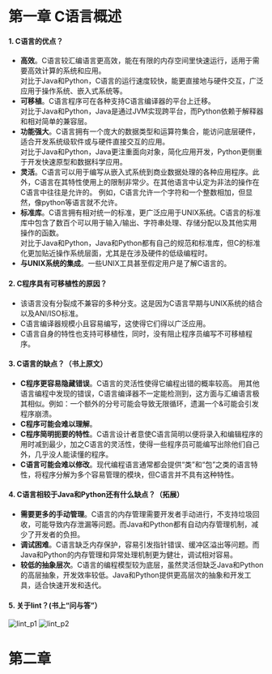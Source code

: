 # 第一章 C语言概述
#### 1. C语言的优点？
- **高效**。C语言较汇编语言更高效，能在有限的内存空间里快速运行，适用于需要高效计算的系统和应用。<br>
对比于Java和Python，C语言的运行速度较快，能更直接地与硬件交互，广泛应用于操作系统、嵌入式系统等。
- **可移植**。C语言程序可在各种支持C语言编译器的平台上迁移。<br>
对比于Java和Python，Java是通过JVM实现跨平台，而Python依赖于解释器和相对简单的兼容层。
- **功能强⼤**。C语言拥有⼀个庞大的数据类型和运算符集合，能访问底层硬件，适合开发系统级软件或与硬件直接交互的应用。<br>
对比于Java和Python，Java更注重面向对象，简化应用开发，Python更侧重于开发快速原型和数据科学应用。
- **灵活**。C语言可以⽤于编写从嵌入式系统到商业数据处理的各种应⽤程序。此外，C语言在其特性使用上的限制非常少。在其他语言中认定为非法的操作在C语⾔中往往是允许的。
例如，C语言允许一个字符和一个整数相加，但显然，像python等语言就不允许。
- **标准库**。C语言拥有相对统一的标准，更广泛应用于UNIX系统。C语言的标准库中包含了数百个可以用于输入/输出、字符串处理、存储分配以及其他实用操作的函数。<br>
对比于Java和Python，Java和Python都有自己的规范和标准库，但C的标准化更加贴近操作系统层面，尤其是在涉及硬件的低级编程时。
- **与UNIX系统的集成**。一些UNIX工具甚至假定用户是了解C语言的。

#### 2. C程序具有可移植性的原因？
- 该语言没有分裂成不兼容的多种分支。这是因为C语言早期与UNIX系统的结合以及ANI/ISO标准。
- C语言编译器规模小且容易编写，这使得它们得以广泛应用。
- C语言自身的特性也⽀持可移植性，同时，没有阻⽌程序员编写不可移植程序。

#### 3. C语言的缺点？（书上原文）
- **C程序更容易隐藏错误**。C语言的灵活性使得它编程出错的概率较高。
用其他语言编程中发现的错误，C语言编译器不一定能检测到，这方面与汇编语言极其相似。例如：一个额外的分号可能会导致无限循环，遗漏一个&可能会引发程序崩溃。
- **C程序可能会难以理解**。
- **C程序简明扼要的特性**。C语言设计者意使C语言简明以便将录入和编辑程序的用时减到最少，加之C语言的灵活性，使得一些程序员可能编写出除他们自己外，几乎没人能读懂的程序。
- **C语言可能会难以修改**。现代编程语言通常都会提供“类”和“包”之类的语言特性，将程序分解为多个容易管理的模块，但C语言并不具有这种特性。

#### 4. C语言相较于Java和Python还有什么缺点？（拓展）
- **需要更多的手动管理**。C语言的内存管理需要开发者手动进行，不支持垃圾回收，可能导致内存泄漏等问题。而Java和Python都有自动内存管理机制，减少了开发者的负担。
- **调试困难**。C语言缺乏内存保护，容易引发指针错误、缓冲区溢出等问题。而Java和Python的内存管理和异常处理机制更为健壮，调试相对容易。
- **较低的抽象层次**。C语言的编程模型较为底层，虽然灵活但缺乏Java和Python的高层抽象，开发效率较低。Java和Python提供更高层次的抽象和开发工具，适合快速开发和迭代。

#### 5. 关于lint？(书上“问与答”）
![lint_p1](https://github.com/user-attachments/assets/abb5aa6f-1188-49a5-bfae-49b7b49f53c6)
![lint_p2](https://github.com/user-attachments/assets/f14dba57-685c-4dc1-8209-49d8a96fc077)

# 第二章

